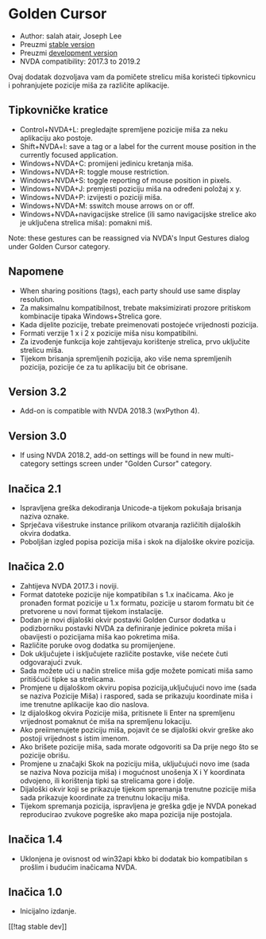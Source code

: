 # Golden Cursor #

* Author: salah atair, Joseph Lee
* Preuzmi [stable version][1]
* Preuzmi [development version][2]
* NVDA compatibility: 2017.3 to 2019.2

Ovaj dodatak dozvoljava vam da pomičete strelicu miša koristeći tipkovnicu i
pohranjujete pozicije miša za različite aplikacije.

## Tipkovničke kratice 

* Control+NVDA+L: pregledajte spremljene pozicije miša za neku aplikaciju
  ako postoje.
* Shift+NVDA+l: save a tag or a label for the current mouse position in the
  currently focused application.
* Windows+NVDA+C: promijeni jedinicu kretanja miša.
* Windows+NVDA+R: toggle mouse restriction.
* Windows+NVDA+S: toggle reporting of mouse position in pixels.
* Windows+NVDA+J: premjesti poziciju miša na određeni položaj x y.
* Windows+NVDA+P: izvijesti o poziciji miša.
* Windows+NVDA+M: sswitch mouse arrows on or off.
* Windows+NVDA+navigacijske strelice (ili samo navigacijske strelice ako je
  uključena strelica miša): pomakni miš.

Note: these gestures can be reassigned via NVDA's Input Gestures dialog
under Golden Cursor category.

## Napomene

* When sharing positions (tags), each party should use same display
  resolution.
* Za maksimalnu kompatibilnost, trebate maksimizirati prozore pritiskom
  kombinacije tipaka Windows+Strelica gore.
* Kada dijelite pozicije, trebate preimenovati postojeće vrijednosti
  pozicija.
* Formati verzije 1 x i 2 x pozicije miša nisu kompatibilni.
* Za izvođenje funkcija koje zahtijevaju korištenje strelica, prvo uključite
  strelicu miša.
* Tijekom brisanja spremljenih pozicija, ako više nema spremljenih pozicija,
  pozicije će za tu aplikaciju bit će obrisane.

## Version 3.2

* Add-on is compatible with NVDA 2018.3 (wxPython 4).

## Version 3.0

* If using NVDA 2018.2, add-on settings will be found in new multi-category
  settings screen under "Golden Cursor" category.

## Inačica 2.1

* Ispravljena greška dekodiranja Unicode-a tijekom pokušaja brisanja naziva
  oznake.
* Sprječava višestruke instance prilikom otvaranja različitih dijaloških
  okvira dodatka.
* Poboljšan izgled popisa pozicija miša i skok na dijaloške okvire pozicija.

## Inačica 2.0

* Zahtijeva NVDA 2017.3 i noviji.
* Format datoteke pozicije nije kompatibilan s 1.x inačicama. Ako je
  pronađen format pozicije u 1.x formatu, pozicije u starom formatu bit će
  pretvorene u novi format tijekom instalacije.
* Dodan je novi dijaloški okvir postavki Golden Cursor dodatka u
  podizborniku postavki NVDA za definiranje jedinice pokreta miša i
  obavijesti o pozicijama miša kao pokretima miša.
* Različite poruke ovog dodatka su promijenjene.
* Dok uključujete i isključujete različite postavke, više nećete čuti
  odgovarajući zvuk.
* Sada možete ući u način strelice miša gdje možete pomicati miša samo
  pritišćući tipke sa strelicama.
* Promjene u dijaloškom okviru popisa pozicija,uključujući novo ime (sada se
  naziva Pozicije Miša) i raspored, sada se prikazuju koordinate miša i ime
  trenutne aplikacije kao dio naslova.
* Iz dijaloškog okvira Pozicije miša, pritisnete li Enter na spremljenu
  vrijednost pomaknut će miša na spremljenu lokaciju.
* Ako preiimenujete poziciju miša, pojavit će se dijaloški okvir greške ako
  postoji vrijednost s istim imenom. 
* Ako brišete pozicije miša, sada morate odgovoriti sa Da prije nego što se
  pozicije obrišu.
* Promjene u značajki Skok na poziciju miša, uključujući novo ime (sada se
  naziva Nova pozicija miša) i mogućnost unošenja X i Y koordinata odvojeno,
  ili korištenja tipki sa strelicama gore i dolje.
* Dijaloški okvir koji se prikazuje tijekom spremanja trenutne pozicije miša
  sada prikazuje koordinate za trenutnu lokaciju miša. 
* Tijekom spremanja pozicija, ispravljena je greška gdje je NVDA ponekad
  reproducirao zvukove pogreške ako mapa pozicija nije postojala.

## Inačica 1.4

* Uklonjena je ovisnost od win32api kbko bi dodatak bio kompatibilan s
  prošlim i budućim inačicama NVDA.

## Inačica 1.0

* Inicijalno izdanje.

[[!tag stable dev]]

[1]: https://addons.nvda-project.org/files/get.php?file=gc

[2]: https://addons.nvda-project.org/files/get.php?file=gc-dev
